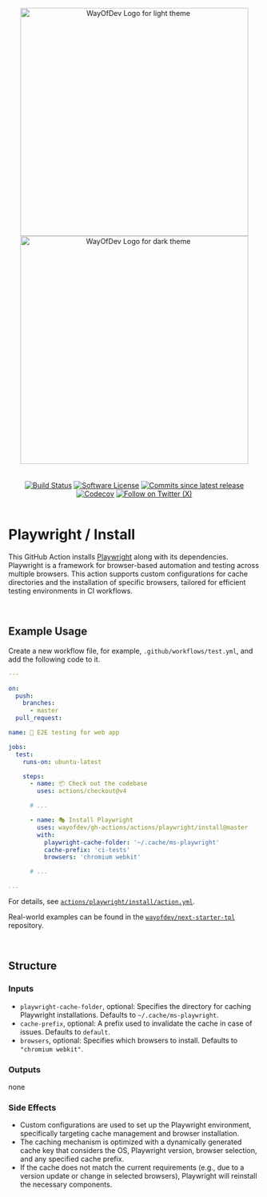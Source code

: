 <br>

<div align="center">
<img width="456" src="https://raw.githubusercontent.com/wayofdev/gh-actions/master/assets/logo.gh-light-mode-only.png#gh-light-mode-only" alt="WayOfDev Logo for light theme">
<img width="456" src="https://raw.githubusercontent.com/wayofdev/gh-actions/master/assets/logo.gh-dark-mode-only.png#gh-dark-mode-only" alt="WayOfDev Logo for dark theme">
</div>

<br>
<br>

<div align="center">
<a href="https://github.com/wayofdev/gh-actions/actions" target="_blank"><img alt="Build Status" src="https://img.shields.io/endpoint.svg?url=https%3A%2F%2Factions-badge.atrox.dev%2Fwayofdev%2Fgh-actions%2Fbadge&style=flat-square"/></a>
<a href="../../../LICENSE.md"><img src="https://img.shields.io/github/license/wayofdev/gh-actions.svg?style=flat-square&color=blue" alt="Software License"/></a>
<a href="" target="_blank"><img alt="Commits since latest release" src="https://img.shields.io/github/commits-since/wayofdev/gh-actions/latest?style=flat-square"></a>
<a href="https://discord.gg/CE3TcCC5vr" target="_blank"><img alt="Codecov" src="https://img.shields.io/discord/1228506758562058391?style=flat-square&logo=discord&labelColor=7289d9&logoColor=white&color=39456d"></a>
<a href="https://x.com/intent/follow?screen_name=wayofdev" target="_blank"><img alt="Follow on Twitter (X)" src="https://img.shields.io/badge/-Follow-black?style=flat-square&logo=X"></a>
</div>

<br>

# Playwright / Install

This GitHub Action installs [Playwright](https://playwright.dev/) along with its dependencies. Playwright is a framework for browser-based automation and testing across multiple browsers. This action supports custom configurations for cache directories and the installation of specific browsers, tailored for efficient testing environments in CI workflows.

<br>

## Example Usage

Create a new workflow file, for example, `.github/workflows/test.yml`, and add the following code to it.

```yaml
---

on:
  push:
    branches:
      - master
  pull_request:

name: 🧪 E2E testing for web app

jobs:
  test:
    runs-on: ubuntu-latest

    steps:
      - name: 📦 Check out the codebase
        uses: actions/checkout@v4

      # ...

      - name: 🎭 Install Playwright
        uses: wayofdev/gh-actions/actions/playwright/install@master
        with:
          playwright-cache-folder: '~/.cache/ms-playwright'
          cache-prefix: 'ci-tests'
          browsers: 'chromium webkit'

      # ...

...
```

For details, see [`actions/playwright/install/action.yml`](https://chat.openai.com/c/action.yml).

Real-world examples can be found in the [`wayofdev/next-starter-tpl`](https://github.com/wayofdev/next-starter-tpl/blob/master/.github/workflows/e2e-apps-web.yml) repository.

<br>

## Structure

### Inputs

- `playwright-cache-folder`, optional: Specifies the directory for caching Playwright installations. Defaults to `~/.cache/ms-playwright`.
- `cache-prefix`, optional: A prefix used to invalidate the cache in case of issues. Defaults to `default`.
- `browsers`, optional: Specifies which browsers to install. Defaults to `"chromium webkit"`.

### Outputs

none

### Side Effects

- Custom configurations are used to set up the Playwright environment, specifically targeting cache management and browser installation.
- The caching mechanism is optimized with a dynamically generated cache key that considers the OS, Playwright version, browser selection, and any specified cache prefix.
- If the cache does not match the current requirements (e.g., due to a version update or change in selected browsers), Playwright will reinstall the necessary components.

<br>

